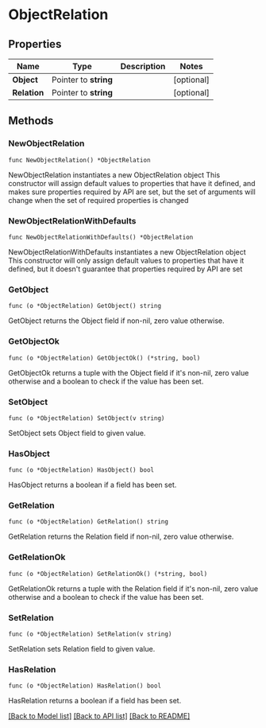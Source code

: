 # ObjectRelation

## Properties

Name | Type | Description | Notes
------------ | ------------- | ------------- | -------------
**Object** | Pointer to **string** |  | [optional] 
**Relation** | Pointer to **string** |  | [optional] 

## Methods

### NewObjectRelation

`func NewObjectRelation() *ObjectRelation`

NewObjectRelation instantiates a new ObjectRelation object
This constructor will assign default values to properties that have it defined,
and makes sure properties required by API are set, but the set of arguments
will change when the set of required properties is changed

### NewObjectRelationWithDefaults

`func NewObjectRelationWithDefaults() *ObjectRelation`

NewObjectRelationWithDefaults instantiates a new ObjectRelation object
This constructor will only assign default values to properties that have it defined,
but it doesn't guarantee that properties required by API are set

### GetObject

`func (o *ObjectRelation) GetObject() string`

GetObject returns the Object field if non-nil, zero value otherwise.

### GetObjectOk

`func (o *ObjectRelation) GetObjectOk() (*string, bool)`

GetObjectOk returns a tuple with the Object field if it's non-nil, zero value otherwise
and a boolean to check if the value has been set.

### SetObject

`func (o *ObjectRelation) SetObject(v string)`

SetObject sets Object field to given value.

### HasObject

`func (o *ObjectRelation) HasObject() bool`

HasObject returns a boolean if a field has been set.

### GetRelation

`func (o *ObjectRelation) GetRelation() string`

GetRelation returns the Relation field if non-nil, zero value otherwise.

### GetRelationOk

`func (o *ObjectRelation) GetRelationOk() (*string, bool)`

GetRelationOk returns a tuple with the Relation field if it's non-nil, zero value otherwise
and a boolean to check if the value has been set.

### SetRelation

`func (o *ObjectRelation) SetRelation(v string)`

SetRelation sets Relation field to given value.

### HasRelation

`func (o *ObjectRelation) HasRelation() bool`

HasRelation returns a boolean if a field has been set.


[[Back to Model list]](../README.md#documentation-for-models) [[Back to API list]](../README.md#documentation-for-api-endpoints) [[Back to README]](../README.md)


